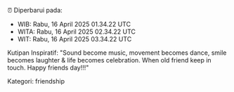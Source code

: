⏰ Diperbarui pada:
- WIB: Rabu, 16 April 2025 01.34.22 UTC
- WITA: Rabu, 16 April 2025 02.34.22 UTC
- WIT: Rabu, 16 April 2025 03.34.22 UTC

Kutipan Inspiratif:
"Sound become music, movement becomes dance, smile becomes laughter & life becomes celebration. When old friend keep in touch. Happy friends day!!!"


Kategori: friendship

